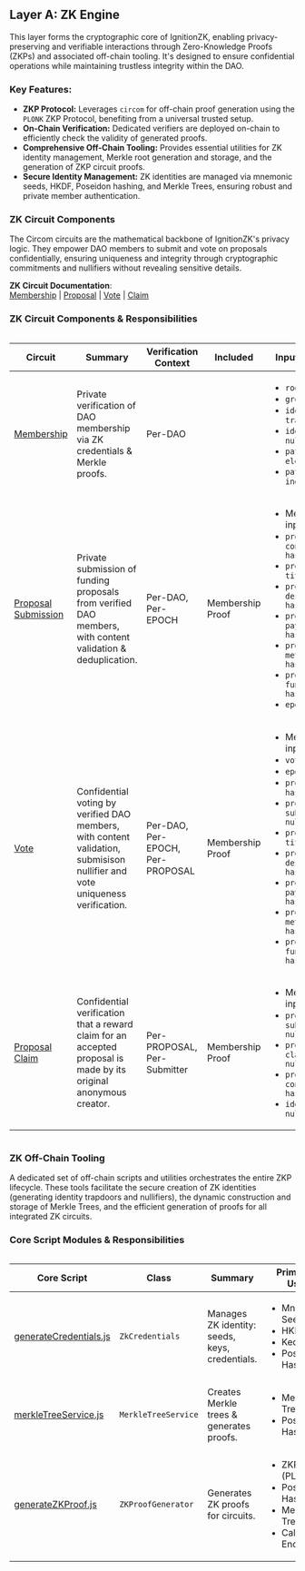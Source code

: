 
## Layer A: ZK Engine

This layer forms the cryptographic core of IgnitionZK, enabling privacy-preserving and verifiable interactions through Zero-Knowledge Proofs (ZKPs) and associated off-chain tooling. It's designed to ensure confidential operations while maintaining trustless integrity within the DAO.

### Key Features:
* **ZKP Protocol:** Leverages `circom` for off-chain proof generation using the `PLONK` ZKP Protocol, benefiting from a universal trusted setup.
* **On-Chain Verification:** Dedicated verifiers are deployed on-chain to efficiently check the validity of generated proofs.
* **Comprehensive Off-Chain Tooling:** Provides essential utilities for ZK identity management, Merkle root generation and storage, and the generation of ZKP circuit proofs.
* **Secure Identity Management:** ZK identities are managed via mnemonic seeds, HKDF, Poseidon hashing, and Merkle Trees, ensuring robust and private member authentication.

### ZK Circuit Components

The Circom circuits are the mathematical backbone of IgnitionZK's privacy logic. They empower DAO members to submit and vote on proposals confidentially, ensuring uniqueness and integrity through cryptographic commitments and nullifiers without revealing sensitive details.

**ZK Circuit Documentation**:  
[Membership](./zk/circuits/membership/docs-membership_circuit.md) |
[Proposal](./zk/circuits/proposal/docs-proposal_circuit.md) |
[Vote](./zk/circuits/vote/docs-vote_circuit.md) |
[Claim](./zk/circuits/proposal-claim/docs-proposal_claim_circuit.md)

### ZK Circuit Components & Responsibilities

<div style="overflow-x: auto;">

| Circuit | Summary | Verification Context | Included | Input Signals | Public Output Signals | Circuit Constraints | On-Chain Constraints |
|---|---|---|---|---|---|---|---|
| [Membership](zk/circuits/membership/membership_circuit.circom) | Private verification of DAO membership via ZK credentials & Merkle proofs. | Per-DAO | | <ul><li>`root`<li>`group hash`<li>`identity trapdoor`<li>`identity nullifier`<li>`path elements`<li>`path indices`</ul> | <ul><li>`root`<li>`group hash`<li>`membership nullifier`</ul> | `isMember === 1` | Unique `membership nullifier` |
| [Proposal Submission](zk/circuits/proposal/proposal_circuit.circom) | Private submission of funding proposals from verified DAO members, with content validation & deduplication. | Per-DAO, Per-EPOCH | Membership Proof | <ul><li>Membership inputs<li>`proposal content hash`<li>`proposal title hash`<li>`proposal description hash`<li>`proposal payload hash`<li>`proposal metadata hash`<li> `proposal funding hash` <li>`epoch hash`</ul> | <ul><li>`proposal context hash`<li>`proposal submission nullifier` <li>`proposal claim nullifier`<li>`root`<li>`proposal content hash`</ul> | `isMember === 1`<br>`Poseidon(title, desc, payload) === ContentHash` | Unique `proposal submission nullifier` |
| [Vote](zk/circuits/vote/vote_circuit.circom) | Confidential voting by verified DAO members, with content validation, submisison nullifier and vote uniqueness verification. | Per-DAO, Per-EPOCH, Per-PROPOSAL | Membership Proof | <ul><li>Membership inputs <li> `vote choice` <li> `epoch hash` <li> `proposal hash`<li> `proposal submission nullifier` <li>`proposal title hash`<li>`proposal description hash`<li>`proposal payload hash`<li>`proposal metadata hash`<li> `proposal funding hash`</ul> | <ul><li> `vote context hash` <li> `vote nullifier` <li> `onchain verifiable vote choice hash` <li> `root` <li> `submission nullifier`</ul> | `isValidVoteChoice === 1` &`computedProposalSubmissionNullifier === proposalSubmissionNullifier` | Unique `vote nullifier` |
| [Proposal Claim](zk/circuits/proposal-claim/proposal_claim_circuit.circom) | Confidential verification that a reward claim for an accepted proposal is made by its original anonymous creator. | Per-PROPOSAL, Per-Submitter | Membership Proof | <ul><li>Membership inputs <li>`proposal submisison nullifer` <li>`proposal claim nullifier` <li>`proposal context hash` <li>`identity nullifier` </ul> | <li>`proposal submisison nullifer` <li>`proposal claim nullifier` <li>`proposal context hash` | `computedClaimNullifier === proposalClaimNullifier` | Unique `claim nullifier` |
</div>

### ZK Off-Chain Tooling

A dedicated set of off-chain scripts and utilities orchestrates the entire ZKP lifecycle. These tools facilitate the secure creation of ZK identities (generating identity trapdoors and nullifiers), the dynamic construction and storage of Merkle Trees, and the efficient generation of proofs for all integrated ZK circuits.

### Core Script Modules & Responsibilities

<div style="overflow-x: auto;">

| Core Script | Class | Summary | Primitives Used | Key Methods |
|---|---|---|---|---|
| [generateCredentials.js](frontend/src/scripts/generateCredentials.js) | `ZkCredentials` | Manages ZK identity: seeds, keys, credentials. | <ul><li>Mnemonic Seeds<li>HKDF<li>Keccak256<li>Poseidon Hash</li></ul> | <ul><li>`generateMnemonicSeed`<li>`generateSeedFromMnemonic`<li>`generateKeys`<li>`generateIdentity`<li>`generateCredentials`</ul> |
| [merkleTreeService.js](frontend/src/scripts/merkleTreeService.js) | `MerkleTreeService` | Creates Merkle trees & generates proofs. | <ul><li>Merkle Trees<li>Poseidon Hash</li></ul> | <ul><li>`createMerkleTree`<li>`generateMerkleProof`</ul> |
| [generateZKProof.js](frontend/src/scripts/generateZKProof.js) | `ZKProofGenerator` | Generates ZK proofs for circuits. | <ul><li>ZKPs (PLONK)<li>Poseidon Hash<li>Merkle Trees<li>Calldata Encoding</li></ul> | <ul><li>`generateMembershipCircuitInput`<li>`generateProposalCircuitInput`<li>`generateProof`<li>`verifyProofOffChain`<li>`generateSolidityCalldata`</ul> |
</div>
